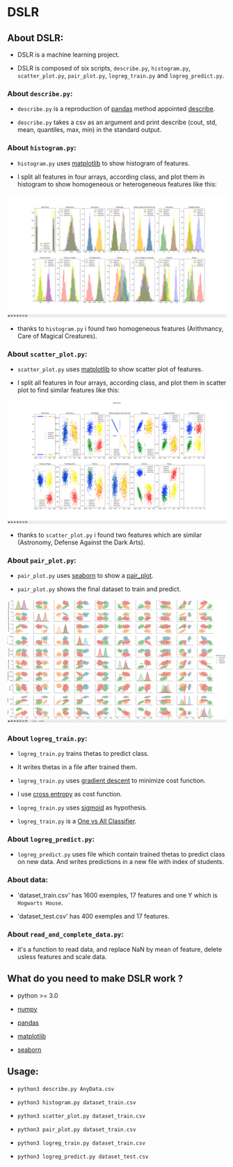 # DSLR

## About DSLR:

* DSLR is a machine learning project.

* DSLR is composed of six scripts, `describe.py`, `histogram.py`, `scatter_plot.py`, `pair_plot.py`, `logreg_train.py` and `logreg_predict.py`.

### About `describe.py`:

* `describe.py` is a reproduction of [pandas](https://pandas.pydata.org/) method appointed [describe](https://pandas.pydata.org/pandas-docs/stable/generated/pandas.DataFrame.describe.html).

* `describe.py` takes a csv as an argument and print describe (cout, std, mean, quantiles, max, min) in the standard output.

### About `histogram.py`:

* `histogram.py` uses [matplotlib](https://matplotlib.org/) to show histogram of features.

* I split all features in four arrays, according class, and plot them in histogram to show homogeneous or heterogeneous features 
like this: 

![Histogram:](histogram_scatter_plot_pair_plot/histo.png)

* thanks to `histogram.py` i found two homogeneous features (Arithmancy, Care of Magical Creatures).

### About `scatter_plot.py`:

* `scatter_plot.py` uses [matplotlib](https://matplotlib.org/) to show scatter plot of features.

* I split all features in four arrays, according class, and plot them in scatter plot to find similar features like this:

![scatter_plot](histogram_scatter_plot_pair_plot/scatter_plot.png)

* thanks to `scatter_plot.py` i found two features which are similar (Astronomy, Defense Against the Dark Arts).

### About `pair_plot.py`:

* `pair_plot.py` uses [seaborn](https://seaborn.pydata.org/) to show a [pair_plot](https://seaborn.pydata.org/generated/seaborn.pairplot.html).

* `pair_plot.py` shows the final dataset to train and predict.

![pair_plot](histogram_scatter_plot_pair_plot/pair_plot.png)

### About `logreg_train.py`:

* `logreg_train.py` trains thetas to predict class.

* It writes thetas in a file after trained them.

* `logreg_train.py` uses [gradient descent](https://en.wikipedia.org/wiki/Gradient_descent) to minimize cost function.

* I use [cross entropy](https://en.wikipedia.org/wiki/Cross_entropy) as cost function.

* `logreg_train.py` uses [sigmoid](https://en.wikipedia.org/wiki/Sigmoid_function) as hypothesis.

* `logreg_train.py` is a [One vs All Classifier](http://mlwiki.org/index.php/One-vs-All_Classification).

### About `logreg_predict.py`:

* `logreg_predict.py` uses file which contain trained thetas to predict class on new data. And writes predictions in a new file with index of students.

### About data:

* 'dataset_train.csv' has 1600 exemples, 17 features and one Y which is `Hogwarts House`.

* 'dataset_test.csv' has 400 exemples and 17 features.

### About `read_and_complete_data.py`:

* it's a function to read data, and replace NaN by mean of feature, delete usless features and scale data.

## What do you need to make DSLR work ?

* python >= 3.0

* [numpy](http://www.numpy.org/)

* [pandas](https://pandas.pydata.org/)

* [matplotlib](https://matplotlib.org/)

* [seaborn](https://seaborn.pydata.org/)

## Usage:

* `python3 describe.py AnyData.csv`

* `python3 histogram.py dataset_train.csv`

* `python3 scatter_plot.py dataset_train.csv`

* `python3 pair_plot.py dataset_train.csv`

* `python3 logreg_train.py dataset_train.csv`

* `python3 logreg_predict.py dataset_test.csv`
